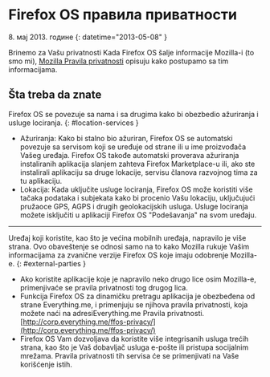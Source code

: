 # Firefox OS правила приватности

8\. мај 2013. године
{: datetime="2013-05-08" }

Brinemo za Vašu privatnosti Kada Firefox OS šalje informacije Mozilla-i (to smo mi), [Mozilla Pravila privatnosti](http://www.mozilla.org/sr/privacy/) opisuju kako postupamo sa tim informacijama.

## Šta treba da znate

Firefox OS se povezuje sa nama i sa drugima kako bi obezbedio ažuriranja i usluge lociranja.
{: #location-services }

* Ažuriranja: Kako bi stalno bio ažuriran, Firefox OS se automatski povezuje sa servisom koji se uređuje od strane ili u ime proizvođača Vašeg uređaja. Firefox OS takođe automatski proverava ažuriranja instaliranih aplikacija slanjem zahteva Firefox Marketplace-u ili, ako ste instalirali aplikaciju sa druge lokacije, servisu članova razvojnog tima za tu aplikaciju.
* Lokacija: Kada uključite usluge lociranja, Firefox OS može koristiti više tačaka podataka i subjekata kako bi procenio Vašu lokaciju, uključujući pružaoce GPS, AGPS i drugih geolokacijskih usluga. Usluge lociranja možete isključiti u aplikaciji Firefox OS "Podešavanja" na svom uređaju.

---------------------------------------

Uređaj koji koristite, kao što je većina mobilnih uređaja, napravilo je više strana. Ovo obaveštenje se odnosi samo na to kako Mozilla rukuje Vašim informacijama za zvanične verzije Firefox OS koje imaju odobrenje Mozilla-e.
{: #external-parties }

* Ako koristite aplikacije koje je napravilo neko drugo lice osim Mozilla-e, primenjivaće se pravila privatnosti tog drugog lica.
* Funkcija Firefox OS za dinamičku pretragu aplikacija je obezbeđena od strane Everything.me, i primenjuju se njihova pravila privatnosti, koja možete naći na adresiEverything.me Pravila privatnosti. [http://corp.everything.me/ffos-privacy/](http://corp.everything.me/ffos-privacy/)
* Firefox OS Vam dozvoljava da koristite više integrisanih usluga trećih strana, kao što je Vaš dobavljač usluga e-pošte ili pristupa socijalnim mrežama. Pravila privatnosti tih servisa će se primenjivati na Vaše korišćenje istih.
